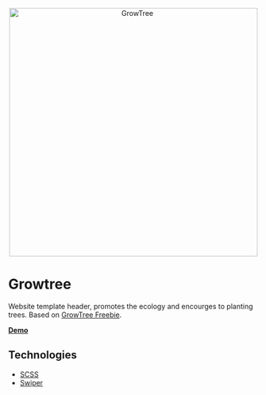 <p align="center">
    <img src="https://szaredko.com/2021/growtree/assets/images/growtree-logo-dark.svg" alt="GrowTree" width="500">
</p>

# Growtree
Website template header, promotes the ecology and encourges to planting trees. Based on [GrowTree Freebie](https://dribbble.com/shots/14282155-GrowTree-Freebie).

**[Demo](https://szaredko.com/2021/growtree/)**

## Technologies
* [SCSS](https://sass-lang.com/)
* [Swiper](https://swiperjs.com/)
